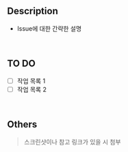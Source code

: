 ## Description 

- Issue에 대한 간략한 설명

<br>

## TO DO 

- [ ] 작업 목록 1
- [ ] 작업 목록 2

<br>

## Others

> 스크린샷이나 참고 링크가 있을 시 첨부
